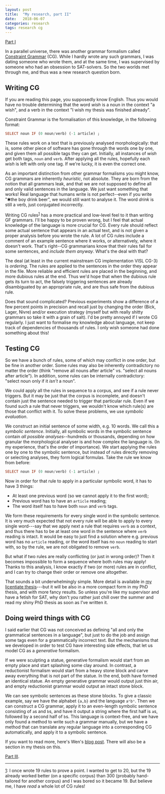 ```yaml
---
layout: post
title:  "My research, part II"
date:   2018-06-07
categories: research
tags: research cg
---
```



[Part I](https://inariksit.github.io/research/2018/06/06/my-research-1.html)

In a parallel universe, there was another grammar formalism called
[Constraint Grammar](http://visl.sdu.dk/constraint_grammar.html)
(CG). While I hardly wrote any such grammars, I was dating someone who
wrote them, and at the same time, I was supervised by someone who had
an obsession to SAT-solvers. So the two worlds met through me, and
thus was a new research question born.

## Writing CG

If you are reading this page, you supposedly know English. Thus you
would have no trouble determining that the word *wish* is a noun in
the context "a wish", and a verb in the context "I wish my thesis was
finished already".

Constraint Grammar is the formalisation of this knowledge, in the following format:

```haskell
SELECT noun IF (0 noun/verb) (-1 article) ;
```

These rules work on a text that is previously analysed
morphologically: that is, some other piece of software has gone
through the words one by one, and given them all possible tags they
can get. Initially, all instances of *wish* get both tags, `noun` and
`verb`. After applying all the rules, hopefully each *wish* is left
with only one tag. If we're lucky, it is even the correct one.

As an important distinction from other grammar formalisms you might
know, CG grammars are inherently *heuristic*, not absolute. They are
born from the notion that all grammars leak, and that we are not
supposed to define all and only valid sentences in the language. We
just want something that works! Real language that humans write is not
perfect--even if you write "✱the boy drink beer", we would still want
to analyse it. The word *drink* is still a verb, just conjugated
incorrectly.

Writing CG rules<sup><a name="footnote1" href="#footnote">1</a></sup>
has a more practical and low-level feel to it than writing GF
grammars. I'll be happy to be proven wrong, but I feel that actual
knowledge of the language is more crucial for CG. Every rule should
reflect some actual sentence that appears in an actual text, and is
not given a proper analysis before you wrote the rule. A lot of CG
rules include a comment of an example sentence where it works, or
alternatively, where it doesn't work.  That's right--CG grammarians
know that their rules fail for some sentences, and *include them
anyway*. What's the deal with that?

The deal (at least in the current mainstream CG implementation VISL
CG-3) is *ordering*. The rules are applied to the sentences in the
order they appear in the file. More reliable and efficient rules are
placed in the beginning, and more dubious rules at the end. Thus
we'd hope that when the dubious rule gets its turn to act, the falsely
triggering sentences are already disambiguated by an appropriate rule,
and are thus safe from the dubious rule.

Does that sound complicated?  Previous experiments show a difference
of a few percent points in precision and recall just by changing the
order (Bick, Lager, Nivre) and/or execution strategy (myself but with
really shitty grammars so take it with a grain of salt). I'd be pretty
annoyed if I wrote CG regularly. I just want to formalise my knowledge
about language, not keep track of dependencies of thousands of rules.
I only wish someone had done something about this!

## Testing CG

So we have a bunch of rules, some of which may conflict in one order,
but be fine in another order. Some rules may also be inherently
contradictory no matter the order (think "remove all nouns after
article" vs. "select all nouns after article"). In addition, some
rules can be internally contradictory: "select noun only if it *isn't*
a noun".

We could apply all the rules in sequence to a corpus, and see if a
rule never triggers. But it may be just that the corpus is incomplete,
and doesn't contain just the sentence needed to trigger that
particular rule. Even if we found such a rule that never triggers, we
wouldn't know which rule(s) are those that conflict with it.
To solve these problems, we use *symbolic evaluation*.

We construct an initial sentence of some width, e.g. 10 words. We call
this a *symbolic sentence*. Initially, all symbolic words in the symbolic
sentence contain *all possible analyses*--hundreds or thousands,
depending on how granular the morphological analyser is and how
complex the language is. (In my experience, that's the order of
importance). We start applying the rules one by one to the symbolic
sentence, but instead of rules directly removing or selecting
analyses, they form logical formulas. Take the rule we know from before:

```haskell
SELECT noun IF (0 noun/verb) (-1 article) ;
```

Now in order for that rule to apply in a particular symbolic word, it
has to have 3 things:

* At least one previous word (so we cannot apply it to the first word);
* Previous word has to have an `article` reading;
* The word itself has to have both `noun` and `verb` tags.

We form these requirements for every single word in the symbolic
sentence. It is very much expected that not every rule will be able to
apply to every single word---say that we apply next a rule that
requires `verb` as a context, and thus there has to be at least one
word in the sentence where `verb` reading is intact. It would be easy
to just find a solution where e.g. previous word has no `article`
reading, or the word itself has no `noun` reading to start with, so by
the rule, we are not obligated to remove `verb`.

But what if two rules are really conflicting (or just in wrong order)?
Then it becomes impossible to form a sequence where both rules may
apply! Thanks to this analysis, I know exactly if two (or more) rules
are in conflict, and I can try to change their order or remove one
altogether.

That sounds a bit underwhelmingly simple. More detail is available in
[my licentiate thesis](https://listenmaa.fi/lic.pdf)---but it will be
also in a more compact form in my PhD thesis, and with more fancy
results. So unless you're like my supervisor and have a fetish for
SAT, why don't you rather just chill over the summer and read my shiny
PhD thesis as soon as I've written it.

## Doing weird things with CG

I said earlier that CG was not conceived as defining "all and only the
grammatical sentences in a language", but just to do the job and
assign some tags even for a grammatically incorrect text. But the
mechanisms that we developed in order to test CG have interesting side
effects, that let us model CG as a *generative* formalism.

If we were sculpting a statue, generative formalism would start from
an empty place and start splashing some clay around. In contrast, a
reductionist formalism would start from a heavy stone block and carve
away everything that is not part of the statue. In the end, both have
formed an identical statue. An empty generative grammar would output
just thin air, and empty reductionist grammar would output an intact
stone block.

We can see symbolic sentences as these stone blocks. To give a classic
example, say we have the alphabet `{a,b}` and the language
`aⁿbⁿ`. Then we can construct a CG grammar, apply it to an even-length
symbolic sentence consisting of `a`s and `b`s, and have it output a
string where the first half is `a`s, followed by a second half of
`b`s. This language is context-free, and we have only found a method
to write such a grammar manually, but we have a method that can
translate any regular language into a corresponding CG automatically,
and apply it to a symbolic sentence.

<!-- Bick and Didriksen describe CG as "a declarative whole of contextual
possibilities and impossibilities for a language or genre". -->

If you want to read more, here's Wen's [blog post](https://wenkokke.github.io/2016/constraint-grammar-can-count/).
There will also be a section in my thesis on this.

[Part III](https://inariksit.github.io/research/2018/06/11/my-research-3.html).

---

<a name="footnote" href="#footnote1">1</a>: I once wrote 19 rules to prove a point. I
wanted to get to 20, but the 19 already worked better (on a specific
corpus) than 300 (probably hand-tailored for another corpus) and I was
bored so it became 19. But believe me, I have *read* a whole lot of CG
rules!
